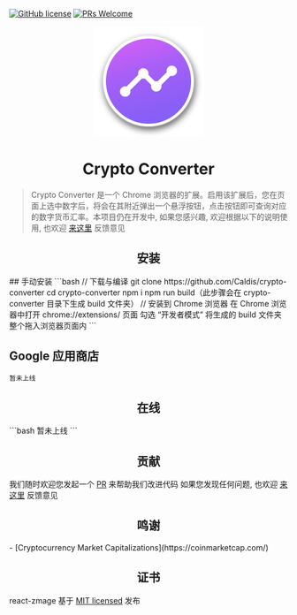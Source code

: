 [![GitHub license](https://img.shields.io/badge/license-MIT-blue.svg)](https://github.com/facebook/react/blob/master/LICENSE) [![PRs Welcome](https://img.shields.io/badge/PRs-welcome-brightgreen.svg)](CONTRIBUTING.md#pull-requests)


<div align="center">
  <a href="https://github.com/Caldis/crypto-converter">
    <img width="200" height="200"
      src="docs/logo.png">
  </a>
  <h1>Crypto Converter</h1>
</div>


> Crypto Converter 是一个 Chrome 浏览器的扩展。启用该扩展后，您在页面上选中数字后，将会在其附近弹出一个悬浮按钮，点击按钮即可查询对应的数字货币汇率。本项目仍在开发中, 如果您感兴趣, 欢迎根据以下的说明使用, 也欢迎 [来这里](https://github.com/Caldis/crypto-converter/issues) 反馈意见


<h2 align="center">安装</h2>
## 手动安装
```bash
// 下载与编译
git clone https://github.com/Caldis/crypto-converter
cd crypto-converter
npm i
npm run build（此步骤会在 crypto-converter 目录下生成 build 文件夹）
// 安装到 Chrome 浏览器
在 Chrome 浏览器中打开 chrome://extensions/ 页面
勾选 “开发者模式”
将生成的 build 文件夹整个拖入浏览器页面内
```

## Google 应用商店
```bash
暂未上线
```


<h2 align="center">在线</h2>
```bash
暂未上线
```


<h2 align="center">贡献</h2>

我们随时欢迎您发起一个 [PR](https://github.com/Caldis/crypto-converter/pulls) 来帮助我们改进代码
如果您发现任何问题, 也欢迎 [来这里](https://github.com/Caldis/crypto-converter/issues) 反馈意见


<h2 align="center">鸣谢</h2>
- [Cryptocurrency Market Capitalizations](https://coinmarketcap.com/)


<h2 align="center">证书</h2>

react-zmage 基于 [MIT licensed](./LICENSE) 发布